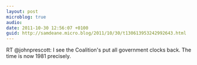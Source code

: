 ```yaml
---
layout: post
microblog: true
audio: 
date: 2011-10-30 12:56:07 +0100
guid: http://samdeane.micro.blog/2011/10/30/t130613953242992643.html
---
```

RT @johnprescott: I see the Coalition's put all government clocks back. The time is now 1981 precisely.
